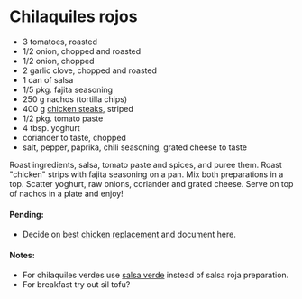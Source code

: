 # Chilaquiles rojos

* 3 tomatoes, roasted
* 1/2 onion, chopped and roasted
* 1/2 onion, chopped
* 2 garlic clove, chopped and roasted
* 1 can of salsa
* 1/5 pkg. fajita seasoning
* 250 g nachos (tortilla chips)
* 400 g [chicken steaks](https://github.com/andreamalhera/committed_meals/blob/master/how_to_replace.md#chicken), striped
* 1/2 pkg. tomato paste
* 4 tbsp. yoghurt
* coriander to taste, chopped
* salt, pepper, paprika, chili seasoning, grated cheese to taste

Roast ingredients, salsa, tomato paste and spices, and puree them. Roast "chicken" strips with fajita seasoning on a pan. Mix both preparations in a top. Scatter yoghurt, raw onions, coriander and grated cheese. Serve on top of nachos in a plate and enjoy!

#### Pending: 
* Decide on best [chicken replacement](https://github.com/andreamalhera/committed_meals/blob/master/how_to_replace.md#chicken) and document here.

#### Notes:
* For chilaquiles verdes use [salsa verde](https://github.com/andreamalhera/committed_meals/blob/master/recipes/cold_dishes/sauces_and_dips/salsa_verde.md) instead of salsa roja preparation.
* For breakfast try out sil tofu?

